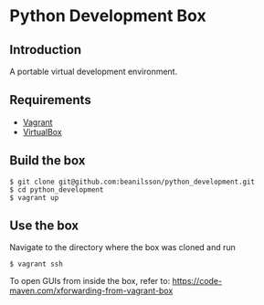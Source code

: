 # Python Development Box

## Introduction

A portable virtual development environment.

## Requirements

* [Vagrant](http://vagrantup.com)
* [VirtualBox](https://www.virtualbox.org)

## Build the box

    $ git clone git@github.com:beanilsson/python_development.git
    $ cd python_development
    $ vagrant up

## Use the box

Navigate to the directory where the box was cloned and run

    $ vagrant ssh

To open GUIs from inside the box, refer to:
https://code-maven.com/xforwarding-from-vagrant-box
